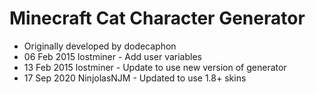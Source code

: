 # Minecraft Cat Character Generator

- Originally developed by dodecaphon
- 06 Feb 2015 lostminer - Add user variables
- 13 Feb 2015 lostminer - Update to use new version of generator
- 17 Sep 2020 NinjolasNJM - Updated to use 1.8+ skins
